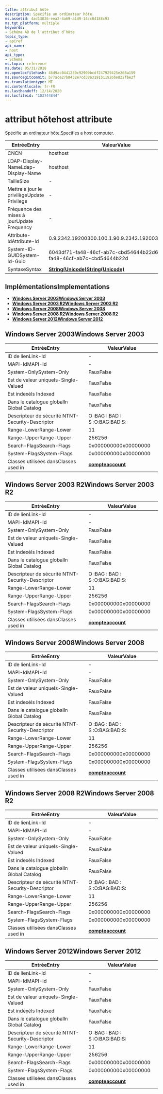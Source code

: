 ```yaml
---
title: attribut hôte
description: Spécifie un ordinateur hôte.
ms.assetid: 4ad13026-eea2-4a69-a149-14cc04188c93
ms.tgt_platform: multiple
keywords:
- Schéma AD de l’attribut d’hôte
topic_type:
- apiref
api_name:
- host
api_type:
- Schema
ms.topic: reference
ms.date: 05/31/2018
ms.openlocfilehash: 46d9ac0441230c92909bcdf247929425e268a159
ms.sourcegitcommit: b77ace27b0432e7cd3863191b11926be032fbe2f
ms.translationtype: MT
ms.contentlocale: fr-FR
ms.lasthandoff: 12/14/2020
ms.locfileid: "103744844"
---
```

# <a name="host-attribute"></a><span data-ttu-id="670b6-104">attribut hôte</span><span class="sxs-lookup"><span data-stu-id="670b6-104">host attribute</span></span>

<span data-ttu-id="670b6-105">Spécifie un ordinateur hôte.</span><span class="sxs-lookup"><span data-stu-id="670b6-105">Specifies a host computer.</span></span>



| <span data-ttu-id="670b6-106">Entrée</span><span class="sxs-lookup"><span data-stu-id="670b6-106">Entry</span></span> | <span data-ttu-id="670b6-107">Valeur</span><span class="sxs-lookup"><span data-stu-id="670b6-107">Value</span></span> |
|-------------------|---------------------------------------------|
| <span data-ttu-id="670b6-108">CN</span><span class="sxs-lookup"><span data-stu-id="670b6-108">CN</span></span>                | <span data-ttu-id="670b6-109">host</span><span class="sxs-lookup"><span data-stu-id="670b6-109">host</span></span>                                        |
| <span data-ttu-id="670b6-110">LDAP-Display-Name</span><span class="sxs-lookup"><span data-stu-id="670b6-110">Ldap-Display-Name</span></span> | <span data-ttu-id="670b6-111">host</span><span class="sxs-lookup"><span data-stu-id="670b6-111">host</span></span>                                        |
| <span data-ttu-id="670b6-112">Taille</span><span class="sxs-lookup"><span data-stu-id="670b6-112">Size</span></span>              | \-                                          |
| <span data-ttu-id="670b6-113">Mettre à jour le privilège</span><span class="sxs-lookup"><span data-stu-id="670b6-113">Update Privilege</span></span>  | \-                                          |
| <span data-ttu-id="670b6-114">Fréquence des mises à jour</span><span class="sxs-lookup"><span data-stu-id="670b6-114">Update Frequency</span></span>  | \-                                          |
| <span data-ttu-id="670b6-115">Attribute-Id</span><span class="sxs-lookup"><span data-stu-id="670b6-115">Attribute-Id</span></span>      | <span data-ttu-id="670b6-116">0.9.2342.19200300.100.1.9</span><span class="sxs-lookup"><span data-stu-id="670b6-116">0.9.2342.19200300.100.1.9</span></span>                   |
| <span data-ttu-id="670b6-117">System-ID-GUID</span><span class="sxs-lookup"><span data-stu-id="670b6-117">System-Id-Guid</span></span>    | <span data-ttu-id="670b6-118">6043df71-fa48-46cf-ab7c-cbd54644b22d</span><span class="sxs-lookup"><span data-stu-id="670b6-118">6043df71-fa48-46cf-ab7c-cbd54644b22d</span></span>        |
| <span data-ttu-id="670b6-119">Syntaxe</span><span class="sxs-lookup"><span data-stu-id="670b6-119">Syntax</span></span>            | [<span data-ttu-id="670b6-120">**String(Unicode)**</span><span class="sxs-lookup"><span data-stu-id="670b6-120">**String(Unicode)**</span></span>](s-string-unicode.md) |



## <a name="implementations"></a><span data-ttu-id="670b6-121">Implémentations</span><span class="sxs-lookup"><span data-stu-id="670b6-121">Implementations</span></span>

-   [<span data-ttu-id="670b6-122">**Windows Server 2003**</span><span class="sxs-lookup"><span data-stu-id="670b6-122">**Windows Server 2003**</span></span>](#windows-server-2003)
-   [<span data-ttu-id="670b6-123">**Windows Server 2003 R2**</span><span class="sxs-lookup"><span data-stu-id="670b6-123">**Windows Server 2003 R2**</span></span>](#windows-server-2003-r2)
-   [<span data-ttu-id="670b6-124">**Windows Server 2008**</span><span class="sxs-lookup"><span data-stu-id="670b6-124">**Windows Server 2008**</span></span>](#windows-server-2008)
-   [<span data-ttu-id="670b6-125">**Windows Server 2008 R2**</span><span class="sxs-lookup"><span data-stu-id="670b6-125">**Windows Server 2008 R2**</span></span>](#windows-server-2008-r2)
-   [<span data-ttu-id="670b6-126">**Windows Server 2012**</span><span class="sxs-lookup"><span data-stu-id="670b6-126">**Windows Server 2012**</span></span>](#windows-server-2012)

## <a name="windows-server-2003"></a><span data-ttu-id="670b6-127">Windows Server 2003</span><span class="sxs-lookup"><span data-stu-id="670b6-127">Windows Server 2003</span></span>



| <span data-ttu-id="670b6-128">Entrée</span><span class="sxs-lookup"><span data-stu-id="670b6-128">Entry</span></span> | <span data-ttu-id="670b6-129">Valeur</span><span class="sxs-lookup"><span data-stu-id="670b6-129">Value</span></span> |
|------------------------|-----------------------------------------|
| <span data-ttu-id="670b6-130">ID de lien</span><span class="sxs-lookup"><span data-stu-id="670b6-130">Link-Id</span></span>                | \-                                      |
| <span data-ttu-id="670b6-131">MAPI-Id</span><span class="sxs-lookup"><span data-stu-id="670b6-131">MAPI-Id</span></span>                | \-                                      |
| <span data-ttu-id="670b6-132">System-Only</span><span class="sxs-lookup"><span data-stu-id="670b6-132">System-Only</span></span>            | <span data-ttu-id="670b6-133">Faux</span><span class="sxs-lookup"><span data-stu-id="670b6-133">False</span></span>                                   |
| <span data-ttu-id="670b6-134">Est de valeur unique</span><span class="sxs-lookup"><span data-stu-id="670b6-134">Is-Single-Valued</span></span>       | <span data-ttu-id="670b6-135">Faux</span><span class="sxs-lookup"><span data-stu-id="670b6-135">False</span></span>                                   |
| <span data-ttu-id="670b6-136">Est indexé</span><span class="sxs-lookup"><span data-stu-id="670b6-136">Is Indexed</span></span>             | <span data-ttu-id="670b6-137">Faux</span><span class="sxs-lookup"><span data-stu-id="670b6-137">False</span></span>                                   |
| <span data-ttu-id="670b6-138">Dans le catalogue global</span><span class="sxs-lookup"><span data-stu-id="670b6-138">In Global Catalog</span></span>      | <span data-ttu-id="670b6-139">Faux</span><span class="sxs-lookup"><span data-stu-id="670b6-139">False</span></span>                                   |
| <span data-ttu-id="670b6-140">Descripteur de sécurité NT</span><span class="sxs-lookup"><span data-stu-id="670b6-140">NT-Security-Descriptor</span></span> | <span data-ttu-id="670b6-141">O :BAG : BAD : S :</span><span class="sxs-lookup"><span data-stu-id="670b6-141">O:BAG:BAD:S:</span></span>                            |
| <span data-ttu-id="670b6-142">Range-Lower</span><span class="sxs-lookup"><span data-stu-id="670b6-142">Range-Lower</span></span>            | <span data-ttu-id="670b6-143">1</span><span class="sxs-lookup"><span data-stu-id="670b6-143">1</span></span>                                       |
| <span data-ttu-id="670b6-144">Range-Upper</span><span class="sxs-lookup"><span data-stu-id="670b6-144">Range-Upper</span></span>            | <span data-ttu-id="670b6-145">256</span><span class="sxs-lookup"><span data-stu-id="670b6-145">256</span></span>                                     |
| <span data-ttu-id="670b6-146">Search-Flags</span><span class="sxs-lookup"><span data-stu-id="670b6-146">Search-Flags</span></span>           | <span data-ttu-id="670b6-147">0x00000000</span><span class="sxs-lookup"><span data-stu-id="670b6-147">0x00000000</span></span>                              |
| <span data-ttu-id="670b6-148">System-Flags</span><span class="sxs-lookup"><span data-stu-id="670b6-148">System-Flags</span></span>           | <span data-ttu-id="670b6-149">0x00000000</span><span class="sxs-lookup"><span data-stu-id="670b6-149">0x00000000</span></span>                              |
| <span data-ttu-id="670b6-150">Classes utilisées dans</span><span class="sxs-lookup"><span data-stu-id="670b6-150">Classes used in</span></span>        | [<span data-ttu-id="670b6-151">**compte**</span><span class="sxs-lookup"><span data-stu-id="670b6-151">**account**</span></span>](c-account.md)<br/> |



## <a name="windows-server-2003-r2"></a><span data-ttu-id="670b6-152">Windows Server 2003 R2</span><span class="sxs-lookup"><span data-stu-id="670b6-152">Windows Server 2003 R2</span></span>



| <span data-ttu-id="670b6-153">Entrée</span><span class="sxs-lookup"><span data-stu-id="670b6-153">Entry</span></span> | <span data-ttu-id="670b6-154">Valeur</span><span class="sxs-lookup"><span data-stu-id="670b6-154">Value</span></span> |
|------------------------|-----------------------------------------|
| <span data-ttu-id="670b6-155">ID de lien</span><span class="sxs-lookup"><span data-stu-id="670b6-155">Link-Id</span></span>                | \-                                      |
| <span data-ttu-id="670b6-156">MAPI-Id</span><span class="sxs-lookup"><span data-stu-id="670b6-156">MAPI-Id</span></span>                | \-                                      |
| <span data-ttu-id="670b6-157">System-Only</span><span class="sxs-lookup"><span data-stu-id="670b6-157">System-Only</span></span>            | <span data-ttu-id="670b6-158">Faux</span><span class="sxs-lookup"><span data-stu-id="670b6-158">False</span></span>                                   |
| <span data-ttu-id="670b6-159">Est de valeur unique</span><span class="sxs-lookup"><span data-stu-id="670b6-159">Is-Single-Valued</span></span>       | <span data-ttu-id="670b6-160">Faux</span><span class="sxs-lookup"><span data-stu-id="670b6-160">False</span></span>                                   |
| <span data-ttu-id="670b6-161">Est indexé</span><span class="sxs-lookup"><span data-stu-id="670b6-161">Is Indexed</span></span>             | <span data-ttu-id="670b6-162">Faux</span><span class="sxs-lookup"><span data-stu-id="670b6-162">False</span></span>                                   |
| <span data-ttu-id="670b6-163">Dans le catalogue global</span><span class="sxs-lookup"><span data-stu-id="670b6-163">In Global Catalog</span></span>      | <span data-ttu-id="670b6-164">Faux</span><span class="sxs-lookup"><span data-stu-id="670b6-164">False</span></span>                                   |
| <span data-ttu-id="670b6-165">Descripteur de sécurité NT</span><span class="sxs-lookup"><span data-stu-id="670b6-165">NT-Security-Descriptor</span></span> | <span data-ttu-id="670b6-166">O :BAG : BAD : S :</span><span class="sxs-lookup"><span data-stu-id="670b6-166">O:BAG:BAD:S:</span></span>                            |
| <span data-ttu-id="670b6-167">Range-Lower</span><span class="sxs-lookup"><span data-stu-id="670b6-167">Range-Lower</span></span>            | <span data-ttu-id="670b6-168">1</span><span class="sxs-lookup"><span data-stu-id="670b6-168">1</span></span>                                       |
| <span data-ttu-id="670b6-169">Range-Upper</span><span class="sxs-lookup"><span data-stu-id="670b6-169">Range-Upper</span></span>            | <span data-ttu-id="670b6-170">256</span><span class="sxs-lookup"><span data-stu-id="670b6-170">256</span></span>                                     |
| <span data-ttu-id="670b6-171">Search-Flags</span><span class="sxs-lookup"><span data-stu-id="670b6-171">Search-Flags</span></span>           | <span data-ttu-id="670b6-172">0x00000000</span><span class="sxs-lookup"><span data-stu-id="670b6-172">0x00000000</span></span>                              |
| <span data-ttu-id="670b6-173">System-Flags</span><span class="sxs-lookup"><span data-stu-id="670b6-173">System-Flags</span></span>           | <span data-ttu-id="670b6-174">0x00000000</span><span class="sxs-lookup"><span data-stu-id="670b6-174">0x00000000</span></span>                              |
| <span data-ttu-id="670b6-175">Classes utilisées dans</span><span class="sxs-lookup"><span data-stu-id="670b6-175">Classes used in</span></span>        | [<span data-ttu-id="670b6-176">**compte**</span><span class="sxs-lookup"><span data-stu-id="670b6-176">**account**</span></span>](c-account.md)<br/> |



## <a name="windows-server-2008"></a><span data-ttu-id="670b6-177">Windows Server 2008</span><span class="sxs-lookup"><span data-stu-id="670b6-177">Windows Server 2008</span></span>



| <span data-ttu-id="670b6-178">Entrée</span><span class="sxs-lookup"><span data-stu-id="670b6-178">Entry</span></span> | <span data-ttu-id="670b6-179">Valeur</span><span class="sxs-lookup"><span data-stu-id="670b6-179">Value</span></span> |
|------------------------|-----------------------------------------|
| <span data-ttu-id="670b6-180">ID de lien</span><span class="sxs-lookup"><span data-stu-id="670b6-180">Link-Id</span></span>                | \-                                      |
| <span data-ttu-id="670b6-181">MAPI-Id</span><span class="sxs-lookup"><span data-stu-id="670b6-181">MAPI-Id</span></span>                | \-                                      |
| <span data-ttu-id="670b6-182">System-Only</span><span class="sxs-lookup"><span data-stu-id="670b6-182">System-Only</span></span>            | <span data-ttu-id="670b6-183">Faux</span><span class="sxs-lookup"><span data-stu-id="670b6-183">False</span></span>                                   |
| <span data-ttu-id="670b6-184">Est de valeur unique</span><span class="sxs-lookup"><span data-stu-id="670b6-184">Is-Single-Valued</span></span>       | <span data-ttu-id="670b6-185">Faux</span><span class="sxs-lookup"><span data-stu-id="670b6-185">False</span></span>                                   |
| <span data-ttu-id="670b6-186">Est indexé</span><span class="sxs-lookup"><span data-stu-id="670b6-186">Is Indexed</span></span>             | <span data-ttu-id="670b6-187">Faux</span><span class="sxs-lookup"><span data-stu-id="670b6-187">False</span></span>                                   |
| <span data-ttu-id="670b6-188">Dans le catalogue global</span><span class="sxs-lookup"><span data-stu-id="670b6-188">In Global Catalog</span></span>      | <span data-ttu-id="670b6-189">Faux</span><span class="sxs-lookup"><span data-stu-id="670b6-189">False</span></span>                                   |
| <span data-ttu-id="670b6-190">Descripteur de sécurité NT</span><span class="sxs-lookup"><span data-stu-id="670b6-190">NT-Security-Descriptor</span></span> | <span data-ttu-id="670b6-191">O :BAG : BAD : S :</span><span class="sxs-lookup"><span data-stu-id="670b6-191">O:BAG:BAD:S:</span></span>                            |
| <span data-ttu-id="670b6-192">Range-Lower</span><span class="sxs-lookup"><span data-stu-id="670b6-192">Range-Lower</span></span>            | <span data-ttu-id="670b6-193">1</span><span class="sxs-lookup"><span data-stu-id="670b6-193">1</span></span>                                       |
| <span data-ttu-id="670b6-194">Range-Upper</span><span class="sxs-lookup"><span data-stu-id="670b6-194">Range-Upper</span></span>            | <span data-ttu-id="670b6-195">256</span><span class="sxs-lookup"><span data-stu-id="670b6-195">256</span></span>                                     |
| <span data-ttu-id="670b6-196">Search-Flags</span><span class="sxs-lookup"><span data-stu-id="670b6-196">Search-Flags</span></span>           | <span data-ttu-id="670b6-197">0x00000000</span><span class="sxs-lookup"><span data-stu-id="670b6-197">0x00000000</span></span>                              |
| <span data-ttu-id="670b6-198">System-Flags</span><span class="sxs-lookup"><span data-stu-id="670b6-198">System-Flags</span></span>           | <span data-ttu-id="670b6-199">0x00000000</span><span class="sxs-lookup"><span data-stu-id="670b6-199">0x00000000</span></span>                              |
| <span data-ttu-id="670b6-200">Classes utilisées dans</span><span class="sxs-lookup"><span data-stu-id="670b6-200">Classes used in</span></span>        | [<span data-ttu-id="670b6-201">**compte**</span><span class="sxs-lookup"><span data-stu-id="670b6-201">**account**</span></span>](c-account.md)<br/> |



## <a name="windows-server-2008-r2"></a><span data-ttu-id="670b6-202">Windows Server 2008 R2</span><span class="sxs-lookup"><span data-stu-id="670b6-202">Windows Server 2008 R2</span></span>



| <span data-ttu-id="670b6-203">Entrée</span><span class="sxs-lookup"><span data-stu-id="670b6-203">Entry</span></span> | <span data-ttu-id="670b6-204">Valeur</span><span class="sxs-lookup"><span data-stu-id="670b6-204">Value</span></span> |
|------------------------|-----------------------------------------|
| <span data-ttu-id="670b6-205">ID de lien</span><span class="sxs-lookup"><span data-stu-id="670b6-205">Link-Id</span></span>                | \-                                      |
| <span data-ttu-id="670b6-206">MAPI-Id</span><span class="sxs-lookup"><span data-stu-id="670b6-206">MAPI-Id</span></span>                | \-                                      |
| <span data-ttu-id="670b6-207">System-Only</span><span class="sxs-lookup"><span data-stu-id="670b6-207">System-Only</span></span>            | <span data-ttu-id="670b6-208">Faux</span><span class="sxs-lookup"><span data-stu-id="670b6-208">False</span></span>                                   |
| <span data-ttu-id="670b6-209">Est de valeur unique</span><span class="sxs-lookup"><span data-stu-id="670b6-209">Is-Single-Valued</span></span>       | <span data-ttu-id="670b6-210">Faux</span><span class="sxs-lookup"><span data-stu-id="670b6-210">False</span></span>                                   |
| <span data-ttu-id="670b6-211">Est indexé</span><span class="sxs-lookup"><span data-stu-id="670b6-211">Is Indexed</span></span>             | <span data-ttu-id="670b6-212">Faux</span><span class="sxs-lookup"><span data-stu-id="670b6-212">False</span></span>                                   |
| <span data-ttu-id="670b6-213">Dans le catalogue global</span><span class="sxs-lookup"><span data-stu-id="670b6-213">In Global Catalog</span></span>      | <span data-ttu-id="670b6-214">Faux</span><span class="sxs-lookup"><span data-stu-id="670b6-214">False</span></span>                                   |
| <span data-ttu-id="670b6-215">Descripteur de sécurité NT</span><span class="sxs-lookup"><span data-stu-id="670b6-215">NT-Security-Descriptor</span></span> | <span data-ttu-id="670b6-216">O :BAG : BAD : S :</span><span class="sxs-lookup"><span data-stu-id="670b6-216">O:BAG:BAD:S:</span></span>                            |
| <span data-ttu-id="670b6-217">Range-Lower</span><span class="sxs-lookup"><span data-stu-id="670b6-217">Range-Lower</span></span>            | <span data-ttu-id="670b6-218">1</span><span class="sxs-lookup"><span data-stu-id="670b6-218">1</span></span>                                       |
| <span data-ttu-id="670b6-219">Range-Upper</span><span class="sxs-lookup"><span data-stu-id="670b6-219">Range-Upper</span></span>            | <span data-ttu-id="670b6-220">256</span><span class="sxs-lookup"><span data-stu-id="670b6-220">256</span></span>                                     |
| <span data-ttu-id="670b6-221">Search-Flags</span><span class="sxs-lookup"><span data-stu-id="670b6-221">Search-Flags</span></span>           | <span data-ttu-id="670b6-222">0x00000000</span><span class="sxs-lookup"><span data-stu-id="670b6-222">0x00000000</span></span>                              |
| <span data-ttu-id="670b6-223">System-Flags</span><span class="sxs-lookup"><span data-stu-id="670b6-223">System-Flags</span></span>           | <span data-ttu-id="670b6-224">0x00000000</span><span class="sxs-lookup"><span data-stu-id="670b6-224">0x00000000</span></span>                              |
| <span data-ttu-id="670b6-225">Classes utilisées dans</span><span class="sxs-lookup"><span data-stu-id="670b6-225">Classes used in</span></span>        | [<span data-ttu-id="670b6-226">**compte**</span><span class="sxs-lookup"><span data-stu-id="670b6-226">**account**</span></span>](c-account.md)<br/> |



## <a name="windows-server-2012"></a><span data-ttu-id="670b6-227">Windows Server 2012</span><span class="sxs-lookup"><span data-stu-id="670b6-227">Windows Server 2012</span></span>



| <span data-ttu-id="670b6-228">Entrée</span><span class="sxs-lookup"><span data-stu-id="670b6-228">Entry</span></span> | <span data-ttu-id="670b6-229">Valeur</span><span class="sxs-lookup"><span data-stu-id="670b6-229">Value</span></span> |
|------------------------|-----------------------------------------|
| <span data-ttu-id="670b6-230">ID de lien</span><span class="sxs-lookup"><span data-stu-id="670b6-230">Link-Id</span></span>                | \-                                      |
| <span data-ttu-id="670b6-231">MAPI-Id</span><span class="sxs-lookup"><span data-stu-id="670b6-231">MAPI-Id</span></span>                | \-                                      |
| <span data-ttu-id="670b6-232">System-Only</span><span class="sxs-lookup"><span data-stu-id="670b6-232">System-Only</span></span>            | <span data-ttu-id="670b6-233">Faux</span><span class="sxs-lookup"><span data-stu-id="670b6-233">False</span></span>                                   |
| <span data-ttu-id="670b6-234">Est de valeur unique</span><span class="sxs-lookup"><span data-stu-id="670b6-234">Is-Single-Valued</span></span>       | <span data-ttu-id="670b6-235">Faux</span><span class="sxs-lookup"><span data-stu-id="670b6-235">False</span></span>                                   |
| <span data-ttu-id="670b6-236">Est indexé</span><span class="sxs-lookup"><span data-stu-id="670b6-236">Is Indexed</span></span>             | <span data-ttu-id="670b6-237">Faux</span><span class="sxs-lookup"><span data-stu-id="670b6-237">False</span></span>                                   |
| <span data-ttu-id="670b6-238">Dans le catalogue global</span><span class="sxs-lookup"><span data-stu-id="670b6-238">In Global Catalog</span></span>      | <span data-ttu-id="670b6-239">Faux</span><span class="sxs-lookup"><span data-stu-id="670b6-239">False</span></span>                                   |
| <span data-ttu-id="670b6-240">Descripteur de sécurité NT</span><span class="sxs-lookup"><span data-stu-id="670b6-240">NT-Security-Descriptor</span></span> | <span data-ttu-id="670b6-241">O :BAG : BAD : S :</span><span class="sxs-lookup"><span data-stu-id="670b6-241">O:BAG:BAD:S:</span></span>                            |
| <span data-ttu-id="670b6-242">Range-Lower</span><span class="sxs-lookup"><span data-stu-id="670b6-242">Range-Lower</span></span>            | <span data-ttu-id="670b6-243">1</span><span class="sxs-lookup"><span data-stu-id="670b6-243">1</span></span>                                       |
| <span data-ttu-id="670b6-244">Range-Upper</span><span class="sxs-lookup"><span data-stu-id="670b6-244">Range-Upper</span></span>            | <span data-ttu-id="670b6-245">256</span><span class="sxs-lookup"><span data-stu-id="670b6-245">256</span></span>                                     |
| <span data-ttu-id="670b6-246">Search-Flags</span><span class="sxs-lookup"><span data-stu-id="670b6-246">Search-Flags</span></span>           | <span data-ttu-id="670b6-247">0x00000000</span><span class="sxs-lookup"><span data-stu-id="670b6-247">0x00000000</span></span>                              |
| <span data-ttu-id="670b6-248">System-Flags</span><span class="sxs-lookup"><span data-stu-id="670b6-248">System-Flags</span></span>           | <span data-ttu-id="670b6-249">0x00000000</span><span class="sxs-lookup"><span data-stu-id="670b6-249">0x00000000</span></span>                              |
| <span data-ttu-id="670b6-250">Classes utilisées dans</span><span class="sxs-lookup"><span data-stu-id="670b6-250">Classes used in</span></span>        | [<span data-ttu-id="670b6-251">**compte**</span><span class="sxs-lookup"><span data-stu-id="670b6-251">**account**</span></span>](c-account.md)<br/> |



 

 





